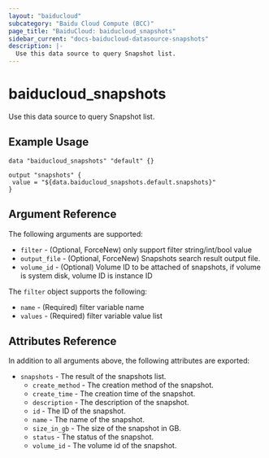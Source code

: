 ```yaml
---
layout: "baiducloud"
subcategory: "Baidu Cloud Compute (BCC)"
page_title: "BaiduCloud: baiducloud_snapshots"
sidebar_current: "docs-baiducloud-datasource-snapshots"
description: |-
  Use this data source to query Snapshot list.
---
```


# baiducloud_snapshots

Use this data source to query Snapshot list.

## Example Usage

```hcl
data "baiducloud_snapshots" "default" {}

output "snapshots" {
 value = "${data.baiducloud_snapshots.default.snapshots}"
}
```

## Argument Reference

The following arguments are supported:

* `filter` - (Optional, ForceNew) only support filter string/int/bool value
* `output_file` - (Optional, ForceNew) Snapshots search result output file.
* `volume_id` - (Optional) Volume ID to be attached of snapshots, if volume is system disk, volume ID is instance ID

The `filter` object supports the following:

* `name` - (Required) filter variable name
* `values` - (Required) filter variable value list

## Attributes Reference

In addition to all arguments above, the following attributes are exported:

* `snapshots` - The result of the snapshots list.
  * `create_method` - The creation method of the snapshot.
  * `create_time` - The creation time of the snapshot.
  * `description` - The description of the snapshot.
  * `id` - The ID of the snapshot.
  * `name` - The name of the snapshot.
  * `size_in_gb` - The size of the snapshot in GB.
  * `status` - The status of the snapshot.
  * `volume_id` - The volume id of the snapshot.


